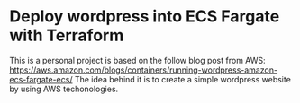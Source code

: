# Deploy wordpress into ECS Fargate with Terraform
This is a personal project is based on the follow blog post from AWS: https://aws.amazon.com/blogs/containers/running-wordpress-amazon-ecs-fargate-ecs/
The idea behind it is to create a simple wordpress website by using AWS techonologies.
